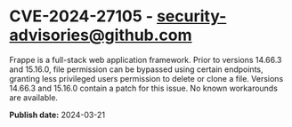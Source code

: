# CVE-2024-27105 - security-advisories@github.com

Frappe is a full-stack web application framework. Prior to versions 14.66.3 and 15.16.0, file permission can be bypassed using certain endpoints, granting less privileged users permission to delete or clone a file. Versions 14.66.3 and 15.16.0 contain a patch for this issue. No known workarounds are available.

**Publish date:** 2024-03-21
